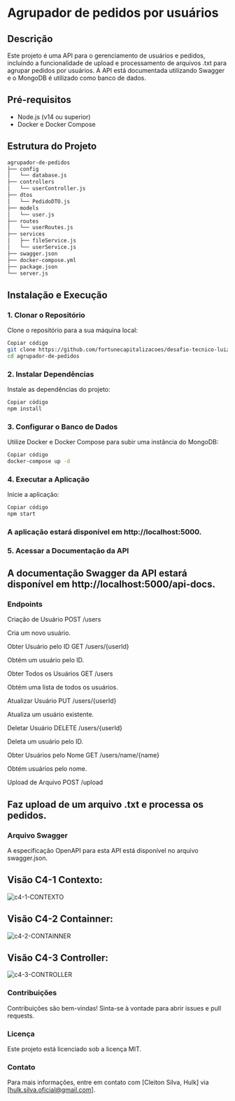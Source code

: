 # Agrupador de pedidos por usuários

## Descrição
Este projeto é uma API para o gerenciamento de usuários e pedidos, incluindo a funcionalidade de upload e processamento de arquivos .txt para agrupar pedidos por usuários. A API está documentada utilizando Swagger e o MongoDB é utilizado como banco de dados.

## Pré-requisitos
- Node.js (v14 ou superior)
- Docker e Docker Compose

## Estrutura do Projeto
```bash
agrupador-de-pedidos
├── config
│   └── database.js
├── controllers
│   └── userController.js
├── dtos
│   └── PedidoDTO.js
├── models
│   └── user.js
├── routes
│   └── userRoutes.js
├── services
│   ├── fileService.js
│   └── userService.js
├── swagger.json
├── docker-compose.yml
├── package.json
└── server.js

```
## Instalação e Execução
### 1. Clonar o Repositório
Clone o repositório para a sua máquina local:

```bash
Copiar código
git clone https://github.com/fortunecapitalizacoes/desafio-tecnico-luizalabs.git
cd agrupador-de-pedidos
```
### 2. Instalar Dependências
Instale as dependências do projeto:

```bash
Copiar código
npm install
```
### 3. Configurar o Banco de Dados
Utilize Docker e Docker Compose para subir uma instância do MongoDB:

```bash
Copiar código
docker-compose up -d
```
### 4. Executar a Aplicação
Inicie a aplicação:

```bash
Copiar código
npm start
```
### A aplicação estará disponível em http://localhost:5000.

### 5. Acessar a Documentação da API

## A documentação Swagger da API estará disponível em http://localhost:5000/api-docs.

### Endpoints
Criação de Usuário
POST /users

Cria um novo usuário.

Obter Usuário pelo ID
GET /users/{userId}

Obtém um usuário pelo ID.

Obter Todos os Usuários
GET /users

Obtém uma lista de todos os usuários.

Atualizar Usuário
PUT /users/{userId}

Atualiza um usuário existente.

Deletar Usuário
DELETE /users/{userId}

Deleta um usuário pelo ID.

Obter Usuários pelo Nome
GET /users/name/{name}

Obtém usuários pelo nome.

Upload de Arquivo
POST /upload

## Faz upload de um arquivo .txt e processa os pedidos.

### Arquivo Swagger
A especificação OpenAPI para esta API está disponível no arquivo swagger.json.

## Visão C4-1 Contexto:
![c4-1-CONTEXTO](./arquitetura/projetoLuizaLabs-Contexto.jpg)

## Visão C4-2 Containner:
![c4-2-CONTAINNER](./arquitetura/projetoLuizaLabs-Containner.jpg)

## Visão C4-3 Controller:
![c4-3-CONTROLLER](./arquitetura/projetoLuizaLabs-Controller.jpg)


### Contribuições
Contribuições são bem-vindas! Sinta-se à vontade para abrir issues e pull requests.

### Licença
Este projeto está licenciado sob a licença MIT.

### Contato
Para mais informações, entre em contato com [Cleiton Silva, Hulk] via [hulk.silva.oficial@gmail.com].